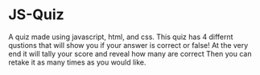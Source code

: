 # JS-Quiz
A quiz made using javascript, html, and css. This quiz has 4 differnt qustions that will show you if your answer is correct or false! At the very end it will tally your score and reveal how many are correct Then you can retake it as many times as you would like.

